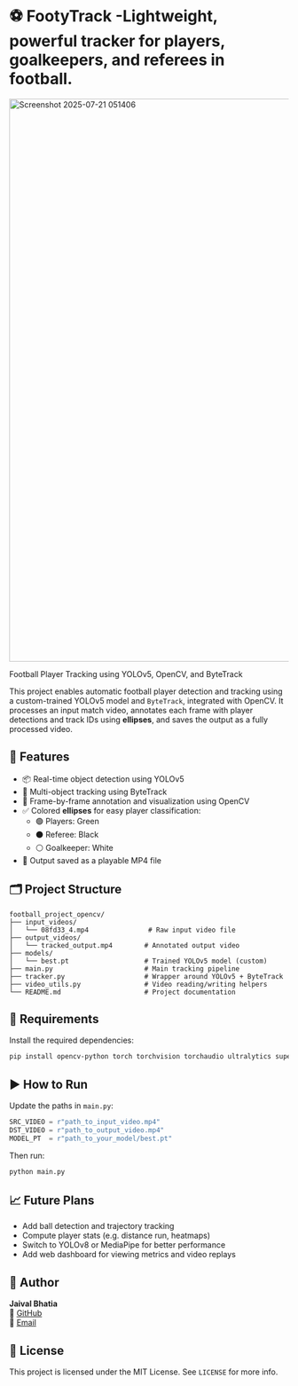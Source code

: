 # ⚽ FootyTrack -Lightweight, powerful tracker for players, goalkeepers, and referees in football.
<img width="1919" height="1015" alt="Screenshot 2025-07-21 051406" src="https://github.com/user-attachments/assets/503c710f-250f-4a4d-b167-0cb450f4e90e" />

Football Player Tracking using YOLOv5, OpenCV, and ByteTrack

This project enables automatic football player detection and tracking using a custom-trained YOLOv5 model and `ByteTrack`, integrated with OpenCV. It processes an input match video, annotates each frame with player detections and track IDs using **ellipses**, and saves the output as a fully processed video.

## 🚀 Features

- 📦 Real-time object detection using YOLOv5
- 🔁 Multi-object tracking using ByteTrack
- 🎥 Frame-by-frame annotation and visualization using OpenCV
- ✅ Colored **ellipses** for easy player classification:
  - 🟢 Players: Green
  - ⚫ Referee: Black
  - ⚪ Goalkeeper: White
- 💾 Output saved as a playable MP4 file

## 🗂️ Project Structure

```
football_project_opencv/
├── input_videos/
│   └── 08fd33_4.mp4               # Raw input video file
├── output_videos/
│   └── tracked_output.mp4        # Annotated output video
├── models/
│   └── best.pt                   # Trained YOLOv5 model (custom)
├── main.py                       # Main tracking pipeline
├── tracker.py                    # Wrapper around YOLOv5 + ByteTrack
├── video_utils.py                # Video reading/writing helpers
└── README.md                     # Project documentation
```

## 🧰 Requirements

Install the required dependencies:

```bash
pip install opencv-python torch torchvision torchaudio ultralytics supervision numpy
```

## ▶️ How to Run

Update the paths in `main.py`:

```python
SRC_VIDEO = r"path_to_input_video.mp4"
DST_VIDEO = r"path_to_output_video.mp4"
MODEL_PT  = r"path_to_your_model/best.pt"
```

Then run:

```bash
python main.py
```

## 📈 Future Plans

- Add ball detection and trajectory tracking
- Compute player stats (e.g. distance run, heatmaps)
- Switch to YOLOv8 or MediaPipe for better performance
- Add web dashboard for viewing metrics and video replays

## 👤 Author

**Jaival Bhatia**  
🔗 [GitHub](https://github.com/jaival-bhatia)  
📧 [Email](mailto:jaivalbhatia01@gmail.com)

## 📜 License

This project is licensed under the MIT License. See `LICENSE` for more info.
